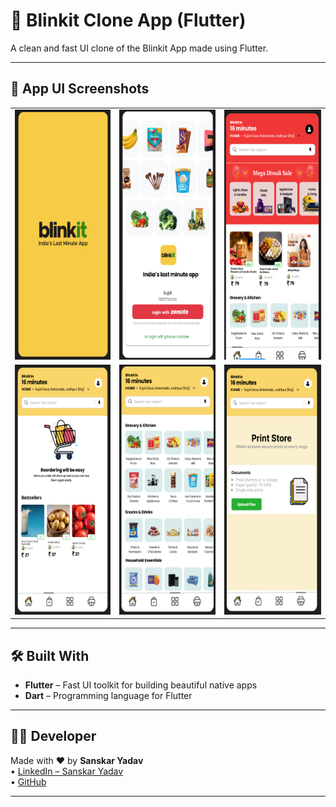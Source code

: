 # 🚀 Blinkit Clone App (Flutter)

A clean and fast UI clone of the Blinkit App made using Flutter.

---

## 📸 App UI Screenshots

<table>
  <tr>
    <td><img src="screenshots/1.png" alt="Screenshot 1" height="400"/></td>
    <td><img src="screenshots/2.png" alt="Screenshot 2" height="400"/></td>
    <td><img src="screenshots/3.png" alt="Screenshot 3" height="400"/></td>
  </tr>
  <tr>
    <td><img src="screenshots/4.png" alt="Screenshot 4" height="400"/></td>
    <td><img src="screenshots/5.png" alt="Screenshot 5" height="400"/></td>
    <td><img src="screenshots/6.png" alt="Screenshot 6" height="400"/></td>
  </tr>
</table>

---

## 🛠️ Built With

- **Flutter** – Fast UI toolkit for building beautiful native apps  
- **Dart** – Programming language for Flutter

---

## 👨‍💻 Developer

Made with ❤️ by **Sanskar Yadav**  
• [LinkedIn – Sanskar Yadav](https://www.linkedin.com/in/sanskar-yadav-721710229) 
<br>
• [GitHub](https://portfolio-drab-phi-82.vercel.app/)

---

